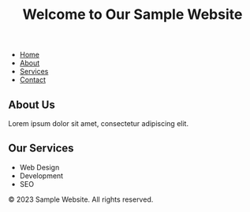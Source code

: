 <!DOCTYPE html>
<html lang="en">
<head>
    <meta charset="UTF-8">
    <meta name="viewport" content="width=device-width, initial-scale=1.0">
    <link rel="stylesheet" href="styles.css">
    <title>Sample Website</title>
</head>
<body>
    <header>
        <h1>Welcome to Our Sample Website</h1>
    </header>
    <nav>
        <ul>
            <li><a href="#">Home</a></li>
            <li><a href="#">About</a></li>
            <li><a href="#">Services</a></li>
            <li><a href="#">Contact</a></li>
        </ul>
    </nav>
    <main>
        <section>
            <h2>About Us</h2>
            <p>Lorem ipsum dolor sit amet, consectetur adipiscing elit.</p>
        </section>
        <section>
            <h2>Our Services</h2>
            <ul>
                <li>Web Design</li>
                <li>Development</li>
                <li>SEO</li>
            </ul>
        </section>
    </main>
    <footer>
        <p>&copy; 2023 Sample Website. All rights reserved.</p>
    </footer>
</body>
</html>
